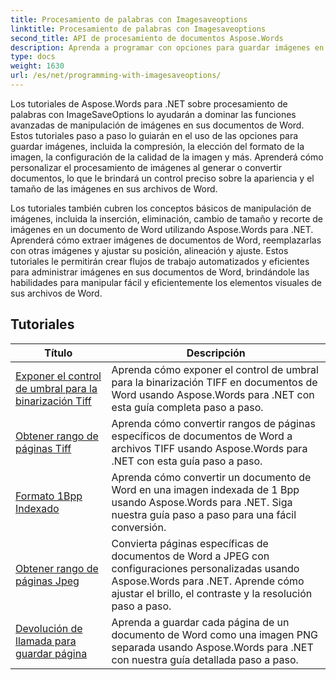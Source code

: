 ```yaml
---
title: Procesamiento de palabras con Imagesaveoptions
linktitle: Procesamiento de palabras con Imagesaveoptions
second_title: API de procesamiento de documentos Aspose.Words
description: Aprenda a programar con opciones para guardar imágenes en Aspose.Words para .NET. Tutoriales paso a paso con código de muestra para guardar y manipular imágenes en sus documentos de Word.
type: docs
weight: 1630
url: /es/net/programming-with-imagesaveoptions/
---
```

Los tutoriales de Aspose.Words para .NET sobre procesamiento de palabras con ImageSaveOptions lo ayudarán a dominar las funciones avanzadas de manipulación de imágenes en sus documentos de Word. Estos tutoriales paso a paso lo guiarán en el uso de las opciones para guardar imágenes, incluida la compresión, la elección del formato de la imagen, la configuración de la calidad de la imagen y más. Aprenderá cómo personalizar el procesamiento de imágenes al generar o convertir documentos, lo que le brindará un control preciso sobre la apariencia y el tamaño de las imágenes en sus archivos de Word.

Los tutoriales también cubren los conceptos básicos de manipulación de imágenes, incluida la inserción, eliminación, cambio de tamaño y recorte de imágenes en un documento de Word utilizando Aspose.Words para .NET. Aprenderá cómo extraer imágenes de documentos de Word, reemplazarlas con otras imágenes y ajustar su posición, alineación y ajuste. Estos tutoriales le permitirán crear flujos de trabajo automatizados y eficientes para administrar imágenes en sus documentos de Word, brindándole las habilidades para manipular fácil y eficientemente los elementos visuales de sus archivos de Word.

 ## Tutoriales
| Título | Descripción |
| --- | --- |
| [Exponer el control de umbral para la binarización Tiff](./expose-threshold-control-for-tiff-binarization/) | Aprenda cómo exponer el control de umbral para la binarización TIFF en documentos de Word usando Aspose.Words para .NET con esta guía completa paso a paso. |
| [Obtener rango de páginas Tiff](./get-tiff-page-range/) | Aprenda cómo convertir rangos de páginas específicos de documentos de Word a archivos TIFF usando Aspose.Words para .NET con esta guía paso a paso. |
| [Formato 1Bpp Indexado](./format-1bpp-indexed/) | Aprenda cómo convertir un documento de Word en una imagen indexada de 1 Bpp usando Aspose.Words para .NET. Siga nuestra guía paso a paso para una fácil conversión. |
| [Obtener rango de páginas Jpeg](./get-jpeg-page-range/) | Convierta páginas específicas de documentos de Word a JPEG con configuraciones personalizadas usando Aspose.Words para .NET. Aprende cómo ajustar el brillo, el contraste y la resolución paso a paso. |
| [Devolución de llamada para guardar página](./page-saving-callback/) | Aprenda a guardar cada página de un documento de Word como una imagen PNG separada usando Aspose.Words para .NET con nuestra guía detallada paso a paso. |